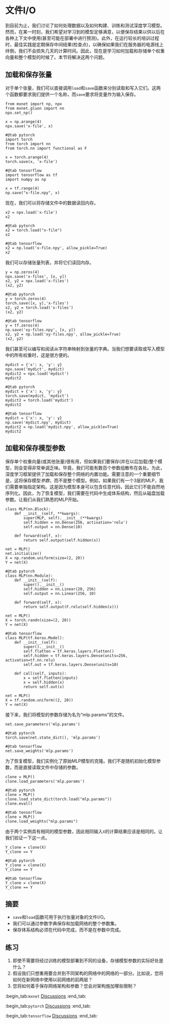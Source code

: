 # 文件I/O

到目前为止，我们讨论了如何处理数据以及如何构建、训练和测试深度学习模型。然而，在某一时刻，我们希望对学习到的模型足够满意，以便保存结果以供以后在各种上下文中使用(甚至可能在部署中进行预测)。此外，在运行较长的培训过程时，最佳实践是定期保存中间结果(检查点)，以确保如果我们在服务器的电源线上绊倒，我们不会损失几天的计算时间。因此，现在是学习如何加载和存储单个权重向量和整个模型的时候了。本节将解决这两个问题。

## 加载和保存张量

对于单个张量，我们可以直接调用`load`和`save`函数来分别读取和写入它们。这两个函数都要求我们提供一个名称，而`save`要求将变量作为输入保存。

```{.python .input}
from mxnet import np, npx
from mxnet.gluon import nn
npx.set_np()

x = np.arange(4)
npx.save('x-file', x)
```

```{.python .input}
#@tab pytorch
import torch
from torch import nn
from torch.nn import functional as F

x = torch.arange(4)
torch.save(x, 'x-file')
```

```{.python .input}
#@tab tensorflow
import tensorflow as tf
import numpy as np

x = tf.range(4)
np.save("x-file.npy", x)
```

现在，我们可以将存储文件中的数据读回内存。

```{.python .input}
x2 = npx.load('x-file')
x2
```

```{.python .input}
#@tab pytorch
x2 = torch.load("x-file")
x2
```

```{.python .input}
#@tab tensorflow
x2 = np.load('x-file.npy', allow_pickle=True)
x2
```

我们可以存储张量列表，并将它们读回内存。

```{.python .input}
y = np.zeros(4)
npx.save('x-files', [x, y])
x2, y2 = npx.load('x-files')
(x2, y2)
```

```{.python .input}
#@tab pytorch
y = torch.zeros(4)
torch.save([x, y],'x-files')
x2, y2 = torch.load('x-files')
(x2, y2)
```

```{.python .input}
#@tab tensorflow
y = tf.zeros(4)
np.save('xy-files.npy', [x, y])
x2, y2 = np.load('xy-files.npy', allow_pickle=True)
(x2, y2)
```

我们甚至可以编写和阅读从字符串映射到张量的字典。当我们想要读取或写入模型中的所有权重时，这是很方便的。

```{.python .input}
mydict = {'x': x, 'y': y}
npx.save('mydict', mydict)
mydict2 = npx.load('mydict')
mydict2
```

```{.python .input}
#@tab pytorch
mydict = {'x': x, 'y': y}
torch.save(mydict, 'mydict')
mydict2 = torch.load('mydict')
mydict2
```

```{.python .input}
#@tab tensorflow
mydict = {'x': x, 'y': y}
np.save('mydict.npy', mydict)
mydict2 = np.load('mydict.npy', allow_pickle=True)
mydict2
```

## 加载和保存模型参数

保存单个权重向量(或其他张量)很有用，但如果我们要保存(并在以后加载)整个模型，则会变得非常单调乏味。毕竟，我们可能有数百个参数组散布在各处。为此，深度学习框架提供了加载和保存整个网络的内置功能。需要注意的一个重要细节是，这将保存模型*参数*，而不是整个模型。例如，如果我们有一个3层的MLP，我们需要单独指定架构。这是因为模型本身可以包含任意代码，因此它们不能自然地序列化。因此，为了恢复模型，我们需要在代码中生成体系结构，然后从磁盘加载参数。让我们从我们熟悉的MLP开始。

```{.python .input}
class MLP(nn.Block):
    def __init__(self, **kwargs):
        super(MLP, self).__init__(**kwargs)
        self.hidden = nn.Dense(256, activation='relu')
        self.output = nn.Dense(10)

    def forward(self, x):
        return self.output(self.hidden(x))

net = MLP()
net.initialize()
X = np.random.uniform(size=(2, 20))
Y = net(X)
```

```{.python .input}
#@tab pytorch
class MLP(nn.Module):
    def __init__(self):
        super().__init__()
        self.hidden = nn.Linear(20, 256)
        self.output = nn.Linear(256, 10)

    def forward(self, x):
        return self.output(F.relu(self.hidden(x)))

net = MLP()
X = torch.randn(size=(2, 20))
Y = net(X)
```

```{.python .input}
#@tab tensorflow
class MLP(tf.keras.Model):
    def __init__(self):
        super().__init__()
        self.flatten = tf.keras.layers.Flatten()
        self.hidden = tf.keras.layers.Dense(units=256, activation=tf.nn.relu)
        self.out = tf.keras.layers.Dense(units=10)

    def call(self, inputs):
        x = self.flatten(inputs)
        x = self.hidden(x)
        return self.out(x)

net = MLP()
X = tf.random.uniform((2, 20))
Y = net(X)
```

接下来，我们将模型的参数存储为名为“mlp.params”的文件。

```{.python .input}
net.save_parameters('mlp.params')
```

```{.python .input}
#@tab pytorch
torch.save(net.state_dict(), 'mlp.params')
```

```{.python .input}
#@tab tensorflow
net.save_weights('mlp.params')
```

为了恢复模型，我们实例化了原始MLP模型的克隆。我们不是随机初始化模型参数，而是直接读取文件中存储的参数。

```{.python .input}
clone = MLP()
clone.load_parameters('mlp.params')
```

```{.python .input}
#@tab pytorch
clone = MLP()
clone.load_state_dict(torch.load("mlp.params"))
clone.eval()
```

```{.python .input}
#@tab tensorflow
clone = MLP()
clone.load_weights("mlp.params")
```

由于两个实例具有相同的模型参数，因此相同输入`X`的计算结果应该是相同的。让我们验证一下这一点。

```{.python .input}
Y_clone = clone(X)
Y_clone == Y
```

```{.python .input}
#@tab pytorch
Y_clone = clone(X)
Y_clone == Y
```

```{.python .input}
#@tab tensorflow
Y_clone = clone(X)
Y_clone == Y
```

## 摘要

* `save`和`load`函数可用于执行张量对象的文件I/O。
* 我们可以通过参数字典保存和加载网络的整个参数集。
* 保存体系结构必须在代码中完成，而不是在参数中完成。

## 练习

1. 即使不需要将经过训练的模型部署到不同的设备，存储模型参数的实际好处是什么？
1. 假设我们只想重用要合并到不同架构的网络中的网络的一部分。比如说，您将如何在新网络中使用以前网络的前两层？
1. 您将如何着手保存网络架构和参数？您会对架构施加哪些限制？

:begin_tab:`mxnet`
[Discussions](https://discuss.d2l.ai/t/60)
:end_tab:

:begin_tab:`pytorch`
[Discussions](https://discuss.d2l.ai/t/61)
:end_tab:

:begin_tab:`tensorflow`
[Discussions](https://discuss.d2l.ai/t/327)
:end_tab:
